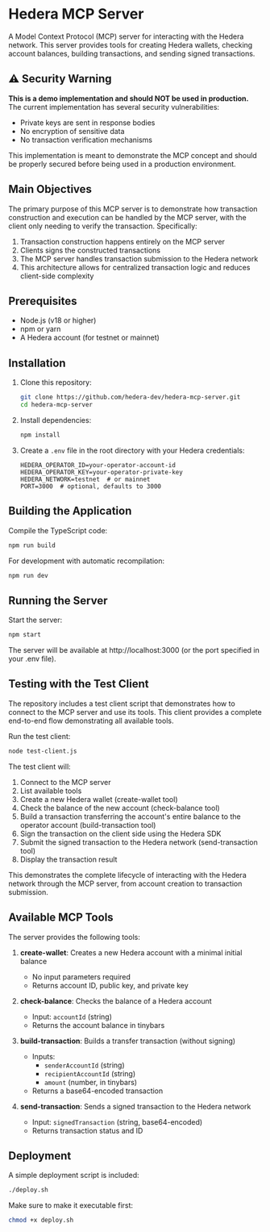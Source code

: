 # Hedera MCP Server

A Model Context Protocol (MCP) server for interacting with the Hedera network. This server provides tools for creating Hedera wallets, checking account balances, building transactions, and sending signed transactions.

## ⚠️ Security Warning

**This is a demo implementation and should NOT be used in production.** The current implementation has several security vulnerabilities:

- Private keys are sent in response bodies
- No encryption of sensitive data
- No transaction verification mechanisms

This implementation is meant to demonstrate the MCP concept and should be properly secured before being used in a production environment.

## Main Objectives

The primary purpose of this MCP server is to demonstrate how transaction construction and execution can be handled by the MCP server, with the client only needing to verify the transaction. Specifically:

1. Transaction construction happens entirely on the MCP server
2. Clients signs the constructed transactions
3. The MCP server handles transaction submission to the Hedera network
4. This architecture allows for centralized transaction logic and reduces client-side complexity

## Prerequisites

- Node.js (v18 or higher)
- npm or yarn
- A Hedera account (for testnet or mainnet)

## Installation

1. Clone this repository:
   ```bash
   git clone https://github.com/hedera-dev/hedera-mcp-server.git
   cd hedera-mcp-server
   ```

2. Install dependencies:
   ```bash
   npm install
   ```

3. Create a `.env` file in the root directory with your Hedera credentials:
   ```
   HEDERA_OPERATOR_ID=your-operator-account-id
   HEDERA_OPERATOR_KEY=your-operator-private-key
   HEDERA_NETWORK=testnet  # or mainnet
   PORT=3000  # optional, defaults to 3000
   ```

## Building the Application

Compile the TypeScript code:

```bash
npm run build
```

For development with automatic recompilation:

```bash
npm run dev
```

## Running the Server

Start the server:

```bash
npm start
```

The server will be available at http://localhost:3000 (or the port specified in your .env file).

## Testing with the Test Client

The repository includes a test client script that demonstrates how to connect to the MCP server and use its tools. This client provides a complete end-to-end flow demonstrating all available tools.

Run the test client:

```bash
node test-client.js
```

The test client will:
1. Connect to the MCP server
2. List available tools
3. Create a new Hedera wallet (create-wallet tool)
4. Check the balance of the new account (check-balance tool)
5. Build a transaction transferring the account's entire balance to the operator account (build-transaction tool)
6. Sign the transaction on the client side using the Hedera SDK
7. Submit the signed transaction to the Hedera network (send-transaction tool)
8. Display the transaction result

This demonstrates the complete lifecycle of interacting with the Hedera network through the MCP server, from account creation to transaction submission.

## Available MCP Tools

The server provides the following tools:

1. **create-wallet**: Creates a new Hedera account with a minimal initial balance
   - No input parameters required
   - Returns account ID, public key, and private key

2. **check-balance**: Checks the balance of a Hedera account
   - Input: `accountId` (string)
   - Returns the account balance in tinybars

3. **build-transaction**: Builds a transfer transaction (without signing)
   - Inputs:
     - `senderAccountId` (string)
     - `recipientAccountId` (string)
     - `amount` (number, in tinybars)
   - Returns a base64-encoded transaction

4. **send-transaction**: Sends a signed transaction to the Hedera network
   - Input: `signedTransaction` (string, base64-encoded)
   - Returns transaction status and ID

## Deployment

A simple deployment script is included:

```bash
./deploy.sh
```

Make sure to make it executable first:

```bash
chmod +x deploy.sh
```